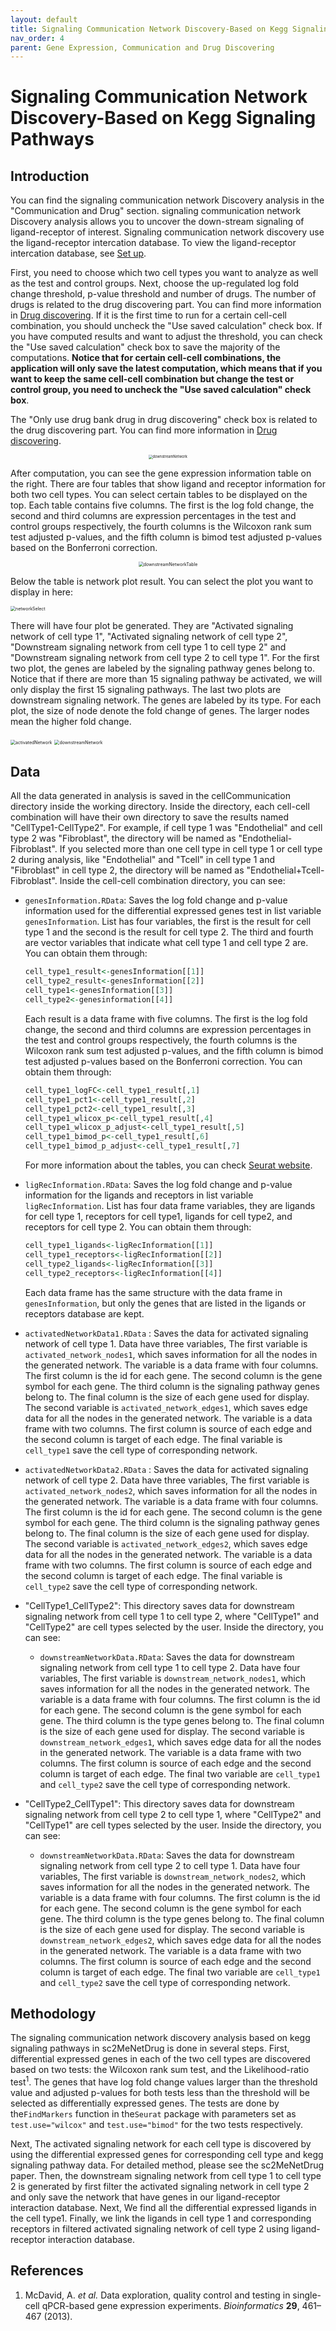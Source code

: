 ```yaml
---
layout: default
title: Signaling Communication Network Discovery-Based on Kegg Signaling Pathways
nav_order: 4
parent: Gene Expression, Communication and Drug Discovering
---
```


# Signaling Communication Network Discovery-Based on Kegg Signaling Pathways

## Introduction

You can find the signaling communication network Discovery analysis in the "Communication and Drug" section. signaling communication network Discovery analysis allows you to uncover the down-stream signaling of ligand-receptor of interest. Signaling communication network discovery use the ligand-receptor intercation database. To view the ligand-receptor intercation database, see [Set up](/setup.md). 

First, you need to choose which two cell types you want to analyze as well as the test and control groups. Next, choose the up-regulated log fold change threshold, p-value threshold and number of drugs. The number of drugs is related to the drug discovering part. You can find more information in [Drug discovering](signalingDrug.md). If it is the first time to run for a certain cell-cell combination, you should uncheck the "Use saved calculation" check box. If you have computed results and want to adjust the threshold, you can check the "Use saved calculation" check box to save the majority of the computations. **Notice that for certain cell-cell combinations, the application will only save the latest computation, which means that if you want to keep the same cell-cell combination but change the test or control group, you need to uncheck the "Use saved calculation" check box**.

The "Only use drug bank drug in drug discovering" check box is related to the drug discovering part. You can find more information in [Drug discovering](signalingDrug.md).

<p align="center"><img src="pic/downstreamNetworkPanel.png" alt="downstreamNetwork" style="zoom:40%;" /></p>

After computation, you can see the gene expression information table on the right. There are four tables that show ligand and receptor information for both two cell types. You can select certain tables to be displayed on the top. Each table contains five columns. The first is the log fold change, the second and third columns are expression percentages in the test and control groups respectively, the fourth columns is the Wilcoxon rank sum test adjusted p-values, and the fifth column is bimod test adjusted p-values based on the Bonferroni correction.

<p align="center"><img src="pic/downstreamNetworkTable.png" alt="downstreamNetworkTable" style="zoom:50%;" /></p>

Below the table is network plot result. You can select the plot you want to display in here:

<img src="pic/networkSelect.png" alt="networkSelect" style="zoom:50%;" />

There will have four plot be generated. They are "Activated signaling network of cell type 1", "Activated signaling network of cell type 2", "Downstream signaling network from cell type 1 to cell type 2" and "Downstream signaling network from cell type 2 to cell type 1". For the first two plot, the genes are labeled by the signaling pathway genes belong to. Notice that if there are more than 15 signaling pathway be activated, we will only display the first 15 signaling pathways. The last two plots are downstream  signaling network. The genes are labeled by its type. For each plot, the size of node denote the fold change of genes. The larger nodes mean the higher fold change.

<img src="pic/activatedNetwork.png" alt="activatedNetwork" style="zoom:50%;" />

<img src="pic/downstreamNetwork.png" alt="downstreamNetwork" style="zoom:50%;" />

## Data

All the data generated in analysis is saved in the cellCommunication directory inside the working directory. Inside the directory, each cell-cell combination will have their own directory to save the results named "CellType1-CellType2". For example, if cell type 1 was "Endothelial" and cell type 2 was "Fibroblast", the directory will be named as "Endothelial-Fibroblast".  If you selected more than one cell type in cell type 1 or cell type 2 during analysis, like "Endothelial" and "Tcell" in cell type 1 and "Fibroblast" in cell type 2, the directory will be named as "Endothelial+Tcell-Fibroblast". Inside the cell-cell combination directory, you can see:

* `genesInformation.RData`: Saves the log fold change and p-value information used for the differential expressed genes test in list variable `genesInformation`. List has four variables, the first is the result for cell type 1 and the second is the result for cell type 2. The third and fourth are  vector variables that indicate what cell type 1 and cell type 2 are. You can obtain them through:

  ```R
  cell_type1_result<-genesInformation[[1]]
  cell_type2_result<-genesInformation[[2]]
  cell_type1<-genesInformation[[3]]
  cell_type2<-genesinformation[[4]]
  ```

  Each result is a data frame with five columns. The first is the log fold change, the second and third columns are expression percentages in the test and control groups respectively, the fourth columns is the Wilcoxon rank sum test adjusted p-values, and the fifth column is bimod test adjusted p-values based on the Bonferroni correction. You can obtain them through:

  ```R
  cell_type1_logFC<-cell_type1_result[,1]
  cell_type1_pct1<-cell_type1_result[,2]
  cell_type1_pct2<-cell_type1_result[,3]
  cell_type1_wlicox_p<-cell_type1_result[,4]
  cell_type1_wlicox_p_adjust<-cell_type1_result[,5]
  cell_type1_bimod_p<-cell_type1_result[,6]
  cell_type1_bimod_p_adjust<-cell_type1_result[,7]
  ```

  For more information about the tables, you can check [Seurat website](https://satijalab.org/seurat/v3.1/de_vignette.html).

* `ligRecInformation.RData`: Saves the log fold change and p-value information for the ligands and receptors in list variable `ligRecInformation`. List has four data frame variables, they are ligands for cell type 1, receptors for cell type1, ligands for cell type2, and receptors for cell type 2. You can obtain them through:

  ```R
  cell_type1_ligands<-ligRecInformation[[1]]
  cell_type1_receptors<-ligRecInformation[[2]]
  cell_type2_ligands<-ligRecInformation[[3]]
  cell_type2_receptors<-ligRecInformation[[4]]
  ```

  Each data frame has the same structure with the data frame in `genesInformation`, but only the genes that are listed in the ligands or receptors database are kept. 

* `activatedNetworkData1.RData` : Saves the data for activated signaling network of cell type 1.  Data have three variables, The first variable is `activated_network_nodes1`, which saves information for all the nodes in the generated network.  The variable is a data frame with four columns. The first column is the id for each gene. The second column is the gene symbol for each gene. The third column is the signaling pathway genes belong to. The final column is the size of each gene used for display. The second variable is `activated_network_edges1`, which saves edge data for all the nodes in the generated network. The variable is a data frame with two columns. The first column is source of each edge and the second column is target of each edge. The final variable is `cell_type1` save the cell type of corresponding network.

* `activatedNetworkData2.RData` : Saves the data for activated signaling network of cell type 2.  Data have three variables, The first variable is `activated_network_nodes2`, which saves information for all the nodes in the generated network.  The variable is a data frame with four columns. The first column is the id for each gene. The second column is the gene symbol for each gene. The third column is the signaling pathway genes belong to. The final column is the size of each gene used for display. The second variable is `activated_network_edges2`, which saves edge data for all the nodes in the generated network. The variable is a data frame with two columns. The first column is source of each edge and the second column is target of each edge. The final variable is `cell_type2` save the cell type of corresponding network.

* "CellType1_CellType2": This directory saves data for downstream signaling network from cell type 1 to cell type 2, where "CellType1" and  "CellType2" are cell types selected by the user. Inside the directory,  you can see:

  * `downstreamNetworkData.RData`: Saves  the data for downstream signaling network from cell type 1 to cell type 2. Data have four variables, The first variable is `downstream_network_nodes1`, which saves information for all the nodes in the generated network.  The variable is a data frame with four columns. The first column is the id for each gene. The second column is the gene symbol for each gene. The third column is the type genes belong to. The final column is the size of each gene used for display. The second variable is `downstream_network_edges1`, which saves edge data for all the nodes in the generated network. The variable is a data frame with two columns. The first column is source of each edge and the second column is target of each edge. The final two variable are `cell_type1` and  `cell_type2` save the cell type of corresponding network.

* "CellType2_CellType1": This directory saves data for downstream signaling network from cell type 2 to cell type 1, where "CellType2" and  "CellType1" are cell types selected by the user. Inside the directory, you can see:

  * `downstreamNetworkData.RData`: Saves  the data for downstream signaling network from cell type 2 to cell type 1. Data have four variables, The first variable is `downstream_network_nodes2`, which saves information for all the nodes in the generated network.  The variable is a data frame with four columns. The first column is the id for each gene. The second column is the gene symbol for each gene. The third column is the type genes belong to. The final column is the size of each gene used for display. The second variable is `downstream_network_edges2`, which saves edge data for all the nodes in the generated network. The variable is a data frame with two columns. The first column is source of each edge and the second column is target of each edge. The final two variable are `cell_type1` and  `cell_type2` save the cell type of corresponding network.


## Methodology

The signaling communication network discovery analysis based on kegg signaling pathways in sc2MeNetDrug is done in several steps. First,  differential expressed genes in each of the two cell types are discovered based on two tests: the Wilcoxon rank sum test, and the Likelihood-ratio test<sup>1</sup>. The genes that have log fold change values larger than the threshold value and adjusted p-values for both tests less than the threshold will be selected as differentially expressed genes. The tests are done by the`FindMarkers` function in the`Seurat` package with parameters set as `test.use="wilcox"` and `test.use="bimod"` for the two tests respectively.  

Next, The activated signaling network for each cell type is discovered by using the differential expressed genes for corresponding  cell type and kegg signaling pathway data. For detailed method, please see the sc2MeNetDrug paper. Then, the downstream signaling network from cell type 1 to cell type 2 is generated by first filter the activated signaling network in cell type 2 and only save the network that have genes in our ligand-receptor interaction database. Next, We find all the differential expressed ligands in the cell type1. Finally, we link the ligands in cell type 1 and corresponding receptors in filtered activated signaling network of cell type 2 using ligand-receptor interaction database.

## References

1. McDavid, A. *et al.* Data exploration, quality control and testing in single-cell qPCR-based gene expression experiments. *Bioinformatics* **29**, 461–467 (2013).